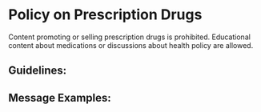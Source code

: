 # Policy on Prescription Drugs

Content promoting or selling prescription drugs is prohibited. Educational content about medications or discussions about health policy are allowed.

## Guidelines:

## Message Examples:

```json

```

